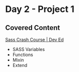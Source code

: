 # Day 2 - Project 1

## Covered Content

[Sass Crash Course | Dev Ed](https://youtu.be/Zz6eOVaaelI)

- SASS Variables
- Functions
- Mixin
- Extend
